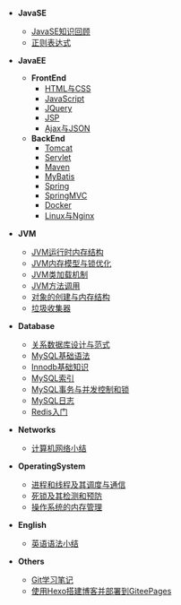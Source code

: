 <!-- docs/_sidebar.md -->

<!-- * [名称](路由 "可指定title") -->

* **JavaSE**
  * [JavaSE知识回顾](/JavaSE/JavaSE知识回顾)
  * [正则表达式](/JavaSE/正则表达式)
* **JavaEE**
  * **FrontEnd**
    * [HTML与CSS](/JavaEE/FrontEnd/HTML与CSS)
    * [JavaScript](/JavaEE/FrontEnd/JavaScript)
    * [JQuery](/JavaEE/FrontEnd/JQuery)
    * [JSP](/JavaEE/FrontEnd/JSP)
    * [Ajax与JSON](/JavaEE/FrontEnd/Ajax与JSON)
  * **BackEnd**
    * [Tomcat](/JavaEE/BackEnd/Tomcat)
    * [Servlet](/JavaEE/BackEnd/Servlet)
    * [Maven](/JavaEE/BackEnd/Maven)
    * [MyBatis](/JavaEE/BackEnd/MyBatis)
    * [Spring](/JavaEE/BackEnd/Spring)
    * [SpringMVC](/JavaEE/BackEnd/SpringMVC)
    * [Docker](/JavaEE/BackEnd/Docker)
    * [Linux与Nginx](/JavaEE/BackEnd/Linux与Nginx)
* **JVM**
  * [JVM运行时内存结构](/JVM/JVM运行时内存结构)
  * [JVM内存模型与锁优化](/JVM/JVM内存模型与锁优化)
  * [JVM类加载机制](/JVM/JVM类加载机制)
  * [JVM方法调用](/JVM/JVM方法调用)
  * [对象的创建与内存结构](/JVM/对象的创建与内存结构)
  * [垃圾收集器](/JVM/垃圾收集器)
* **Database**
  * [关系数据库设计与范式](/Database/关系数据库设计与范式)
  * [MySQL基础语法](/Database/MySQL基础语法)
  * [Innodb基础知识](/Database/Innodb基础知识)
  * [MySQL索引](/Database/MySQL索引)
  * [MySQL事务与并发控制和锁](/Database/MySQL事务与并发控制和锁)
  * [MySQL日志](/Database/MySQL日志)
  * [Redis入门](/Database/Redis入门)
* **Networks**
  * [计算机网络小结](/Networks/计算机网络小结)
* **OperatingSystem**
  * [进程和线程及其调度与通信](/OperatingSystem/进程和线程及其调度与通信)
  * [死锁及其检测和预防](/OperatingSystem/死锁及其检测和预防)
  * [操作系统的内存管理](/OperatingSystem/操作系统的内存管理)

* **English**
  * [英语语法小结](/English/英语语法小结)
* **Others**
  * [Git学习笔记](/Others/Git学习笔记)
  * [使用Hexo搭建博客并部署到GiteePages](/Others/使用Hexo搭建博客并部署到GiteePages)